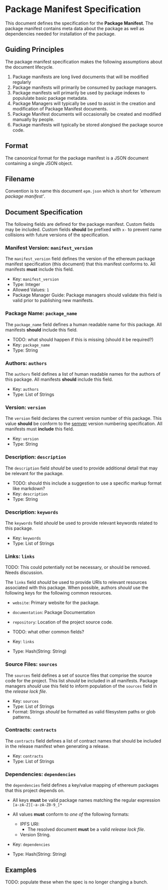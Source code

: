 # Package Manifest Specification

This document defines the specification for the **Package Manifest**.  The
package manifest contains meta data about the package as well as dependencies
needed for installation of the package.


## Guiding Principles

The package manifest specification makes the following assumptions about the
document lifecycle.

1. Package manifests are long lived documents that will be modified regularly
2. Package manifests will primarily be consumed by package managers.
3. Package manifests will primarily be used by package indexes to popululate basic package metadata.
2. Package Managers will typically be used to assist in the creation and modification of Package Manifest documents.
4. Package Manifest documents will occasionally be created and modified manually by people.
4. Package manifests will typically be stored alongised the package source code.


## Format

The canoonical format for the package manifest is a JSON document containing a
single JSON object.  


## Filename

Convention is to name this document `epm.json` which is short for *'ethereum
package manifest'*.


## Document Specification

The following fields are defined for the package manifest.  Custom fields may
be included.  Custom fields **should** be prefixed with `x-` to prevent name
collisions with future versions of the specification.


### Manifest Version: `manifest_version`


The `manifest_version` field defines the version of the ethereum package manifest
specification (this document) that this manifest conforms to. All manifests
**must** include this field.

* Key: `manifest_version`
* Type: Integer
* Allowed Values: `1`
* Package Manager Guide: Package managers should validate this field is valid prior to publishing new manifests.


### Package Name: `package_name`

The `package_name` field defines a human readable name for this package.  All
manifests **should** include this field.

* TODO: what should happen if this is missing (should it be required?)
* Key: `package_name`
* Type: String

### Authors: `authors`

The `authors` field defines a list of human readable names for the authors of
this package.  All manifests **should** include this field. 


* Key: `authors`
* Type: List of Strings


### Version: `version`

The `version` field declares the current version number of this package.  This value
**should** be conform to the [semver](http://semver.org/) version numbering
specification.  All manifests must **include** this field.

* Key: `version`
* Type: String


### Description: `description`

The `description` field *should* be used to provide additional detail that may be relevant for the package.

* TODO: should this include a suggestion to use a specific markup format like markdown?
* Key: `description`
* Type: String


### Description: `keywords`

The `keywords` field *should* be used to provide relevant keywords related to this package.

* Key: `keywords`
* Type: List of Strings


### Links: `links`

TODO: This could potentially not be necessary, or should be removed.  Needs discussion.

The `links` field *should* be used to provide URIs to relevant resources
associated with this package.  When possible, authors *should* use the
following keys for the following common resources.

* `website`: Primary website for the package.
* `documentation`: Package Documentation
* `repository`: Location of the project source code.
* TODO: what other common fields?

* Key: `links`
* Type: Hash(String: String)


### Source Files: `sources`

The `sources` field defines a set of source files that comprise the source code
for the project.  This list *should* be included in all manifests.  Package
managers *should* use this field to inform population of the `sources` field in
the *release lock file*.

* Key: `sources`
* Type: List of Strings
* Format: Strings *should* be formatted as valid filesystem paths or glob patterns.


### Contracts: `contracts`

The `contracts` field defines a list of contract names that should be included
in the release manifest when generating a release.


* Key: `contracts`
* Type: List of Strings


### Dependencies: `dependencies`

the `dependencies` field defines a key/value mapping of ethereum packages that
this project depends on.

* All keys **must** be valid package names matching the regular expression `[a-zA-Z][-a-zA-Z0-9_]*`
* All values **must** conform to *one of* the following formats:
    * IPFS URI:
        * The resolved document **must** be a valid *release lock file*.
    * Version String.


* Key: `dependencies`
* Type: Hash(String: String)


## Examples

TODO: populate these when the spec is no longer changing a bunch.
